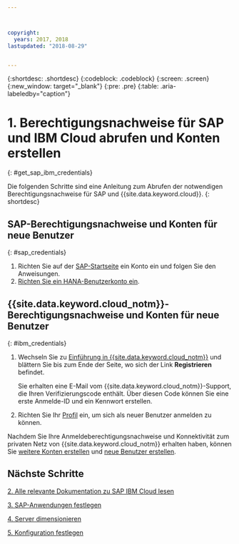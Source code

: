 ```yaml
---



copyright:
  years: 2017, 2018
lastupdated: "2018-08-29"


---
```


{:shortdesc: .shortdesc}
{:codeblock: .codeblock}
{:screen: .screen}
{:new_window: target="_blank"}
{:pre: .pre}
{:table: .aria-labeledby="caption"}


# 1. Berechtigungsnachweise für SAP und IBM Cloud abrufen und Konten erstellen
{: #get_sap_ibm_credentials}

Die folgenden Schritte sind eine Anleitung zum Abrufen der notwendigen Berechtigungsnachweise für SAP und {{site.data.keyword.cloud}}.
{: shortdesc}

## SAP-Berechtigungsnachweise und Konten für neue Benutzer
{: #sap_credentials}

1. Richten Sie auf der [SAP-Startseite](https://www.sap.com/) ein Konto ein und folgen Sie den Anweisungen.
2. [Richten Sie ein HANA-Benutzerkonto ein](https://www.sap.com/developer/tutorials/hcpps-hana-create-user.html).

## {{site.data.keyword.cloud_notm}}-Berechtigungsnachweise und Konten für neue Benutzer
{: #ibm_credentials}

1. Wechseln Sie zu [Einführung in {{site.data.keyword.cloud_notm}}](https://www.ibm.com/cloud/get-started) und blättern Sie bis zum Ende der Seite, wo sich der Link **Registrieren** befindet.

   Sie erhalten eine E-Mail vom {{site.data.keyword.cloud_notm}}-Support, die Ihren Verifizierungscode enthält. Über diesen Code können Sie eine erste Anmelde-ID und ein Kennwort erstellen.
   
2. Richten Sie Ihr [Profil](https://console.bluemix.net/docs/admin/profile.html#usersettings) ein, um sich als neuer Benutzer anmelden zu können.

Nachdem Sie Ihre Anmeldeberechtigungsnachweise und Konnektivität zum privaten Netz von {{site.data.keyword.cloud_notm}} erhalten haben, können Sie [weitere Konten erstellen](https://console.bluemix.net/docs/customer-portal/getting-started.html#getting-started) und [neue Benutzer erstellen](https://console.bluemix.net/docs/customer-portal/getting-started.html#users-permissions). 

## Nächste Schritte

  [2. Alle relevante Dokumentation zu SAP IBM Cloud lesen](/docs/infrastructure/sap-hana/hana-review-doc.html)
  
  [3. SAP-Anwendungen festlegen](/docs/infrastructure/sap-hana/hana-determine-apps.html)
  
  [4. Server dimensionieren](/docs/infrastructure/sap-hana/hana-size-server.html)
  
  [5. Konfiguration festlegen](/docs/infrastructure/sap-hana/hana-determine-configuration.html)
